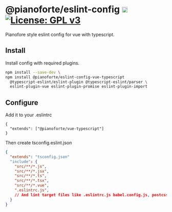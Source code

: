 <h1>
  @pianoforte/eslint-config
  <a href="https://badge.fury.io/js/%40pianoforte%2Feslint-config-vue-typescript"><img src="https://badge.fury.io/js/%40pianoforte%2Feslint-config-vue-typescript.svg" alt="npm version" height="18"></a>
  <a href="https://www.gnu.org/licenses/gpl-3.0"><img src="https://img.shields.io/badge/License-GPLv3-blue.svg" alt="License: GPL v3"></a>
</h1>

Pianofore style eslint config for vue with typescript.

## Install

Install config with required plugins.

```sh
npm install --save-dev \
npm install @pianoforte/eslint-config-vue-typescript
  @typescript-eslint/eslint-plugin @typescript-eslint/parser \
  eslint-plugin-vue eslint-plugin-promise eslint-plugin-import
```

## Configure

Add it to your .eslintrc

```.eslintrc
{
  "extends": ["@pianoforte/vue-typescript"]
}
```

Then create tsconfig.eslint.json

```tsconfig.eslint.json
{
  "extends": "tsconfig.json"
  "include": {
    "src/**/*.js",
    "src/**/*.jsx",
    "src/**/*.ts",
    "src/**/*.tsx",
    "src/**/*.vue",
    ".eslintrc.js",
    // And lint target files like .eslintrc.js babel.config.js, postcss.js
  }
}
```
